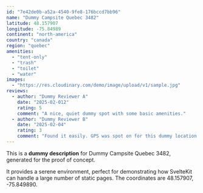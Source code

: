 ```yaml
---
id: "7e42de0b-a52a-4540-9fe8-176bccd7bb96"
name: "Dummy Campsite Quebec 3482"
latitude: 48.157907
longitude: -75.84989
continent: "north-america"
country: "canada"
region: "quebec"
amenities:
  - "tent-only"
  - "trash"
  - "toilet"
  - "water"
images:
  - "https://res.cloudinary.com/demo/image/upload/v1/sample.jpg"
reviews:
  - author: "Dummy Reviewer A"
    date: "2025-02-012"
    rating: 5
    comment: "A nice, quiet dummy spot with some basic amenities."
  - author: "Dummy Reviewer B"
    date: "2025-02-04"
    rating: 3
    comment: "Found it easily. GPS was spot on for this dummy location."
---
```


This is a **dummy description** for Dummy Campsite Quebec 3482, generated for the proof of concept.

It provides a serene environment, perfect for demonstrating how SvelteKit can handle a large number of static pages. The coordinates are 48.157907, -75.849890.
